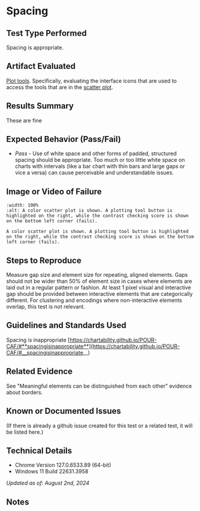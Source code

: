 # Spacing

## Test Type Performed

Spacing is appropriate.

## Artifact Evaluated

[Plot tools](https://docs.bokeh.org/en/latest/docs/user_guide/interaction/tools.html#ug-interaction-tools). Specifically, evaluating the interface icons that are used to access the tools that are in the [scatter plot](https://quansight-labs.github.io/bokeh-a11y-audit/#_ts1723552414769).

## Results Summary

These are fine

## Expected Behavior (Pass/Fail)

- _Pass_ - Use of white space and other forms of padded, structured spacing should be appropriate. Too much or too little white space on charts with intervals (like a bar chart with thin bars and large gaps or vice a versa) can cause perceivable and understandable issues.

## Image or Video of Failure

```{figure} ./assets/plot-tools_color-contrast.png
:width: 100%
:alt: A color scatter plot is shown. A plotting tool button is highlighted on the right, while the contrast checking score is shown on the bottom left corner (fails).

A color scatter plot is shown. A plotting tool button is highlighted on the right, while the contrast checking score is shown on the bottom left corner (fails).
```

## Steps to Reproduce

Measure gap size and element size for repeating, aligned elements. Gaps should not be wider than 50% of element size in cases where elements are laid out in a regular pattern or fashion. At least 1 pixel visual and interactive gap should be provided between interactive elements that are categorically different. For clustering and encodings where non-interactive elements overlap, this test is not relevant.

## Guidelines and Standards Used

Spacing is inappropriate [https://chartability.github.io/POUR-CAF/#**spacingisinappropriate**](https://chartability.github.io/POUR-CAF/#__spacingisinappropriate__)

## Related Evidence

See "Meaningful elements can be distinguished from each other" evidence about borders.

## Known or Documented Issues

(If there is already a github issue created for this test or a related test, it will be listed here.)

## Technical Details

- Chrome Version 127.0.6533.89 (64-bit)
- Windows 11 Build 22631.3958

_Updated as of: August 2nd, 2024_

## Notes

<!-- A seasoned SR (screen reader) user could have the knowledge to navigate and explore webpages and graphs with more nuance, whether through manual mode switching, certain key shortcuts, etc. These tests are done by a sighted user with the SR’s default options and performed as if a new or beginner user is interacting with these elements. We would expect that all users could be able to navigate smoothly, regardless of experience levels.  -->
